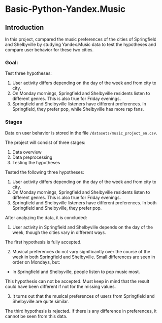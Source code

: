 # Basic-Python-Yandex.Music

## Introduction <a id='intro'></a>

In this project, compared the music preferences of the cities of Springfield and Shelbyville by studying Yandex.Music data to test the hypotheses and compare user behavior for these two cities.

### Goal: 
Test three hypotheses:
1. User activity differs depending on the day of the week and from city to city. 
2. On Monday mornings, Springfield and Shelbyville residents listen to different genres. This is also true for Friday evenings. 
3. Springfield and Shelbyville listeners have different preferences. In Springfield, they prefer pop, while Shelbyville has more rap fans.

### Stages 
Data on user behavior is stored in the file `/datasets/music_project_en.csv`.

 
The project will consist of three stages:
 1. Data overview
 2. Data preprocessing
 3. Testing the hypotheses

Tested the following three hypotheses:

1. User activity differs depending on the day of the week and from city to city. 
2. On Monday mornings, Springfield and Shelbyville residents listen to different genres. This is also true for Friday evenings. 
3. Springfield and Shelbyville listeners have different preferences. In both Springfield and Shelbyville, they prefer pop.

After analyzing the data, it is concluded:

1. User activity in Springfield and Shelbyville depends on the day of the week, though the cities vary in different ways. 

The first hypothesis is fully accepted.

2. Musical preferences do not vary significantly over the course of the week in both Springfield and Shelbyville. Small differences are seen in order on Mondays, but:
* In Springfield and Shelbyville, people listen to pop music most.

This hypothesis can not be accepted. Must keep in mind that the result could have been different if not for the missing values.

3. It turns out that the musical preferences of users from Springfield and Shelbyville are quite similar.

The third hypothesis is rejected. If there is any difference in preferences, it cannot be seen from this data.


